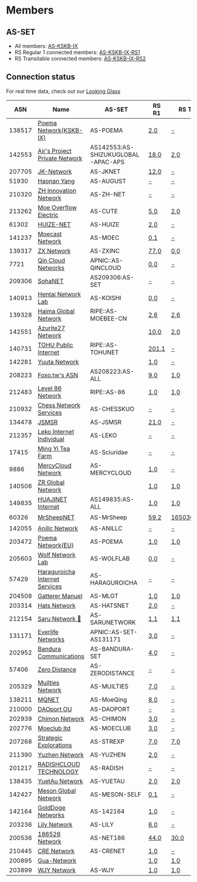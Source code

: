 # Members

## AS-SET
* All members: [AS-KSKB-IX](https://apps.db.ripe.net/db-web-ui/lookup?source=RIPE&type=as-set&key=AS-KSKB-IX)
* RS Regular 1 connected members: [AS-KSKB-IX-RS1](https://apps.db.ripe.net/db-web-ui/lookup?source=RIPE&type=as-set&key=AS-KSKB-IX-RS1)
* RS Transitable connected members: [AS-KSKB-IX-RS2](https://apps.db.ripe.net/db-web-ui/lookup?source=RIPE&type=as-set&key=AS-KSKB-IX-RS2)

## Connection status

For real time data, check out our [Looking Glass](https://ixlg.kskb.eu.org/)

| ASN | Name | AS-SET | RS R1 | RS T | RS C | IPT service |
|-----|-----|-----|-----|-----|-----|-----|
| 138517 | [Poema Network(KSKB-IX)](https://bgp.tools/as/138517) | AS-POEMA | [2](https://ixlg.kskb.eu.org/route_from_protocol_all/192.168.16.101/AS138517_1),[0](https://ixlg.kskb.eu.org/detail/192.168.16.101/AS138517_1) | [-](https://ixlg.kskb.eu.org/detail/192.168.16.102/AS138517_1) | - |  |
| 142553 | [Air's Project Private Network](https://bgp.tools/as/142553) | AS142553:AS-SHIZUKUGLOBAL-APAC-APS | [18](https://ixlg.kskb.eu.org/route_from_protocol_all/192.168.16.101/AS142553_1),[0](https://ixlg.kskb.eu.org/detail/192.168.16.101/AS142553_1) | [2](https://ixlg.kskb.eu.org/route_from_protocol_all/192.168.16.102/AS142553_1),[0](https://ixlg.kskb.eu.org/detail/192.168.16.102/AS142553_1) | - |  |
| 207705 | [JK-Network](https://bgp.tools/as/207705) | AS-JKNET | [12](https://ixlg.kskb.eu.org/route_from_protocol_all/192.168.16.101/AS207705_1),[0](https://ixlg.kskb.eu.org/detail/192.168.16.101/AS207705_1) | [-](https://ixlg.kskb.eu.org/detail/192.168.16.102/AS207705_1) | - |  |
| 51930 | [Haonan Yang](https://bgp.tools/as/51930) | AS-AUGUST | [-](https://ixlg.kskb.eu.org/detail/192.168.16.101/AS51930_1) | [-](https://ixlg.kskb.eu.org/detail/192.168.16.102/AS51930_1) | - |  |
| 210320 | [ZH Innovation Network](https://bgp.tools/as/210320) | AS-ZH-NET | [-](https://ixlg.kskb.eu.org/detail/192.168.16.101/AS210320_1) | [-](https://ixlg.kskb.eu.org/detail/192.168.16.102/AS210320_1) | - |  |
| 213262 | [Moe Overflow Electric](https://bgp.tools/as/213262) | AS-CUTE | [5](https://ixlg.kskb.eu.org/route_from_protocol_all/192.168.16.101/AS213262_1),[0](https://ixlg.kskb.eu.org/detail/192.168.16.101/AS213262_1) | [2](https://ixlg.kskb.eu.org/route_from_protocol_all/192.168.16.102/AS213262_1),[0](https://ixlg.kskb.eu.org/detail/192.168.16.102/AS213262_1) | [0](https://ixlg.kskb.eu.org/detail/192.168.16.103/RS3LL_1),[0](https://ixlg.kskb.eu.org/detail/192.168.16.103/RS3LL_1) |  |
| 61302 | [HUIZE-NET](https://bgp.tools/as/61302) | AS-HUIZE | [2](https://ixlg.kskb.eu.org/route_from_protocol_all/192.168.16.101/AS61302_1),[0](https://ixlg.kskb.eu.org/detail/192.168.16.101/AS61302_1) | [-](https://ixlg.kskb.eu.org/detail/192.168.16.102/AS61302_1) | - |  |
| 141237 | [Moecast Network](https://bgp.tools/as/141237) | AS-MOEC | [0](https://ixlg.kskb.eu.org/detail/192.168.16.101/AS141237_1),[1](https://ixlg.kskb.eu.org/route_filtered_from_protocol_all/192.168.16.101/AS141237_1) | [-](https://ixlg.kskb.eu.org/detail/192.168.16.102/AS141237_1) | - |  |
| 139317 | [ZX Network](https://bgp.tools/as/139317) | AS-ZXINC | [77](https://ixlg.kskb.eu.org/route_from_protocol_all/192.168.16.101/AS139317_1),[0](https://ixlg.kskb.eu.org/detail/192.168.16.101/AS139317_1) | [0](https://ixlg.kskb.eu.org/detail/192.168.16.102/AS139317_1),[0](https://ixlg.kskb.eu.org/detail/192.168.16.102/AS139317_1) | [0](https://ixlg.kskb.eu.org/detail/192.168.16.103/RS3LL_2),[0](https://ixlg.kskb.eu.org/detail/192.168.16.103/RS3LL_2) |  |
| 7721 | [Qin Cloud Networks](https://bgp.tools/as/7721) | APNIC::AS-QINCLOUD | [0](https://ixlg.kskb.eu.org/detail/192.168.16.101/AS7721_1),[0](https://ixlg.kskb.eu.org/detail/192.168.16.101/AS7721_1) | [-](https://ixlg.kskb.eu.org/detail/192.168.16.102/AS7721_1) | - |  |
| 209306 | [SohaNET](https://bgp.tools/as/209306) | AS209306:AS-SET | [-](https://ixlg.kskb.eu.org/detail/192.168.16.101/AS209306_1) | [-](https://ixlg.kskb.eu.org/detail/192.168.16.102/AS209306_1) | - |  |
| 140913 | [Hentai Network Lab](https://bgp.tools/as/140913) | AS-KOISHI | [0](https://ixlg.kskb.eu.org/detail/192.168.16.101/AS140913_1),[0](https://ixlg.kskb.eu.org/detail/192.168.16.101/AS140913_1) | [-](https://ixlg.kskb.eu.org/detail/192.168.16.102/AS140913_1) | - |  |
| 139328 | [Haima Global Network](https://bgp.tools/as/139328) | RIPE::AS-MOEBEE-CN | [2](https://ixlg.kskb.eu.org/route_from_protocol_all/192.168.16.101/AS139328_1),[6](https://ixlg.kskb.eu.org/route_filtered_from_protocol_all/192.168.16.101/AS139328_1) | [2](https://ixlg.kskb.eu.org/route_from_protocol_all/192.168.16.102/AS139328_1),[6](https://ixlg.kskb.eu.org/route_filtered_from_protocol_all/192.168.16.102/AS139328_1) | [8](https://ixlg.kskb.eu.org/route_from_protocol_all/192.168.16.103/RS3LL_4),[0](https://ixlg.kskb.eu.org/detail/192.168.16.103/RS3LL_4) |  |
| 142551 | [Azurite27 Network](https://bgp.tools/as/142551) |  | [10](https://ixlg.kskb.eu.org/route_from_protocol_all/192.168.16.101/AS142551_1),[0](https://ixlg.kskb.eu.org/detail/192.168.16.101/AS142551_1) | [2](https://ixlg.kskb.eu.org/route_from_protocol_all/192.168.16.102/AS142551_1),[0](https://ixlg.kskb.eu.org/detail/192.168.16.102/AS142551_1) | [10](https://ixlg.kskb.eu.org/route_from_protocol_all/192.168.16.103/RS3LL_3),[0](https://ixlg.kskb.eu.org/detail/192.168.16.103/RS3LL_3) |  |
| 140731 | [TOHU Public Internet](https://bgp.tools/as/140731) | RIPE::AS-TOHUNET | [201](https://ixlg.kskb.eu.org/route_from_protocol_all/192.168.16.101/AS140731_1),[1](https://ixlg.kskb.eu.org/route_filtered_from_protocol_all/192.168.16.101/AS140731_1) | [-](https://ixlg.kskb.eu.org/detail/192.168.16.102/AS140731_1) | - |  |
| 142281 | [Yuuta Network](https://bgp.tools/as/142281) |  | [1](https://ixlg.kskb.eu.org/route_from_protocol_all/192.168.16.101/AS142281_1),[0](https://ixlg.kskb.eu.org/detail/192.168.16.101/AS142281_1) | [-](https://ixlg.kskb.eu.org/detail/192.168.16.102/AS142281_1) | - |  |
| 208223 | [Foxo.tw's ASN](https://bgp.tools/as/208223) | AS208223:AS-ALL | [9](https://ixlg.kskb.eu.org/route_from_protocol_all/192.168.16.101/AS208223_1),[0](https://ixlg.kskb.eu.org/detail/192.168.16.101/AS208223_1) | [1](https://ixlg.kskb.eu.org/route_from_protocol_all/192.168.16.102/AS208223_1),[0](https://ixlg.kskb.eu.org/detail/192.168.16.102/AS208223_1) | - |  |
| 212483 | [Level 86 Network](https://bgp.tools/as/212483) | RIPE::AS-86 | [1](https://ixlg.kskb.eu.org/route_from_protocol_all/192.168.16.101/AS212483_1),[0](https://ixlg.kskb.eu.org/detail/192.168.16.101/AS212483_1) | [1](https://ixlg.kskb.eu.org/route_from_protocol_all/192.168.16.102/AS212483_1),[0](https://ixlg.kskb.eu.org/detail/192.168.16.102/AS212483_1) | - |  |
| 210932 | [Chess Network Services](https://bgp.tools/as/210932) | AS-CHESSKUO | [-](https://ixlg.kskb.eu.org/detail/192.168.16.101/AS210932_1) | [-](https://ixlg.kskb.eu.org/detail/192.168.16.102/AS210932_1) | - |  |
| 134478 | [JSMSR](https://bgp.tools/as/134478) | AS-JSMSR | [21](https://ixlg.kskb.eu.org/route_from_protocol_all/192.168.16.101/AS134478_1),[0](https://ixlg.kskb.eu.org/detail/192.168.16.101/AS134478_1) | [-](https://ixlg.kskb.eu.org/detail/192.168.16.102/AS134478_1) | - |  |
| 212357 | [Leko Internet Individual](https://bgp.tools/as/212357) | AS-LEKO | [-](https://ixlg.kskb.eu.org/detail/192.168.16.101/AS212357_1) | [-](https://ixlg.kskb.eu.org/detail/192.168.16.102/AS212357_1) | - |  |
| 17415 | [Ming Yi Tea Farm](https://bgp.tools/as/17415) | AS-Sciuridae | [-](https://ixlg.kskb.eu.org/detail/192.168.16.101/AS17415_1) | [-](https://ixlg.kskb.eu.org/detail/192.168.16.102/AS17415_1) | - |  |
| 9886 | [MercyCloud Network](https://bgp.tools/as/9886) | AS-MERCYCLOUD | [1](https://ixlg.kskb.eu.org/route_from_protocol_all/192.168.16.101/AS9886_1),[0](https://ixlg.kskb.eu.org/detail/192.168.16.101/AS9886_1) | [-](https://ixlg.kskb.eu.org/detail/192.168.16.102/AS9886_1) | - |  |
| 140506 | [ZR Global Network](https://bgp.tools/as/140506) |  | [1](https://ixlg.kskb.eu.org/route_from_protocol_all/192.168.16.101/AS140506_1),[0](https://ixlg.kskb.eu.org/detail/192.168.16.101/AS140506_1) | [1](https://ixlg.kskb.eu.org/route_from_protocol_all/192.168.16.102/AS140506_1),[0](https://ixlg.kskb.eu.org/detail/192.168.16.102/AS140506_1) | - |  |
| 149835 | [HUAJINET Internet](https://bgp.tools/as/149835) | AS149835:AS-ALL | [1](https://ixlg.kskb.eu.org/route_from_protocol_all/192.168.16.101/AS149835_1),[0](https://ixlg.kskb.eu.org/detail/192.168.16.101/AS149835_1) | [1](https://ixlg.kskb.eu.org/route_from_protocol_all/192.168.16.102/AS149835_1),[0](https://ixlg.kskb.eu.org/detail/192.168.16.102/AS149835_1) | - |  |
| 60326 | [MrSheepNET](https://bgp.tools/as/60326) | AS-MrSheep | [59](https://ixlg.kskb.eu.org/route_from_protocol_all/192.168.16.101/AS60326_1),[2](https://ixlg.kskb.eu.org/route_filtered_from_protocol_all/192.168.16.101/AS60326_1) | [165036](https://ixlg.kskb.eu.org/route_from_protocol_all/192.168.16.102/AS60326_1),[5](https://ixlg.kskb.eu.org/route_filtered_from_protocol_all/192.168.16.102/AS60326_1) | [0](https://ixlg.kskb.eu.org/detail/192.168.16.103/RS3LL_5),[0](https://ixlg.kskb.eu.org/detail/192.168.16.103/RS3LL_5) | ✔️ |
| 142055 | [Anillc Network](https://bgp.tools/as/142055) | AS-ANILLC | [-](https://ixlg.kskb.eu.org/detail/192.168.16.101/AS142055_1) | [-](https://ixlg.kskb.eu.org/detail/192.168.16.102/AS142055_1) | - |  |
| 203472 | [Poema Network(EU)](https://bgp.tools/as/203472) | AS-POEMA | [1](https://ixlg.kskb.eu.org/route_from_protocol_all/192.168.16.101/AS203472_1),[0](https://ixlg.kskb.eu.org/detail/192.168.16.101/AS203472_1) | [1](https://ixlg.kskb.eu.org/route_from_protocol_all/192.168.16.102/AS203472_1),[0](https://ixlg.kskb.eu.org/detail/192.168.16.102/AS203472_1) | - |  |
| 205603 | [Wolf Network Lab](https://bgp.tools/as/205603) | AS-WOLFLAB | [0](https://ixlg.kskb.eu.org/detail/192.168.16.101/AS205603_1),[0](https://ixlg.kskb.eu.org/detail/192.168.16.101/AS205603_1) | [-](https://ixlg.kskb.eu.org/detail/192.168.16.102/AS205603_1) | - |  |
| 57429 | [Haraguroicha Internet Services](https://bgp.tools/as/57429) | AS-HARAGUROICHA | [-](https://ixlg.kskb.eu.org/detail/192.168.16.101/AS57429_1) | [-](https://ixlg.kskb.eu.org/detail/192.168.16.102/AS57429_1) | - |  |
| 204508 | [Gatterer Manuel](https://bgp.tools/as/204508) | AS-MLGT | [1](https://ixlg.kskb.eu.org/route_from_protocol_all/192.168.16.101/AS204508_1),[0](https://ixlg.kskb.eu.org/detail/192.168.16.101/AS204508_1) | [1](https://ixlg.kskb.eu.org/route_from_protocol_all/192.168.16.102/AS204508_1),[0](https://ixlg.kskb.eu.org/detail/192.168.16.102/AS204508_1) | - |  |
| 203314 | [Hats Network](https://bgp.tools/as/203314) | AS-HATSNET | [2](https://ixlg.kskb.eu.org/route_from_protocol_all/192.168.16.101/AS203314_1),[0](https://ixlg.kskb.eu.org/detail/192.168.16.101/AS203314_1) | [-](https://ixlg.kskb.eu.org/detail/192.168.16.102/AS203314_1) | - |  |
| 212154 | [Saru Network 🤔](https://bgp.tools/as/212154) | AS-SARUNETWORK | [1](https://ixlg.kskb.eu.org/route_from_protocol_all/192.168.16.101/AS212154_1),[1](https://ixlg.kskb.eu.org/route_filtered_from_protocol_all/192.168.16.101/AS212154_1) | [1](https://ixlg.kskb.eu.org/route_from_protocol_all/192.168.16.102/AS212154_1),[1](https://ixlg.kskb.eu.org/route_filtered_from_protocol_all/192.168.16.102/AS212154_1) | - |  |
| 131171 | [Everlife Networks](https://bgp.tools/as/131171) | APNIC::AS-SET-AS131171 | [3](https://ixlg.kskb.eu.org/route_from_protocol_all/192.168.16.101/AS131171_1),[0](https://ixlg.kskb.eu.org/detail/192.168.16.101/AS131171_1) | [-](https://ixlg.kskb.eu.org/detail/192.168.16.102/AS131171_1) | - |  |
| 202952 | [Bandura Communications](https://bgp.tools/as/202952) | AS-BANDURA-SET | [4](https://ixlg.kskb.eu.org/route_from_protocol_all/192.168.16.101/AS202952_1),[0](https://ixlg.kskb.eu.org/detail/192.168.16.101/AS202952_1) | [-](https://ixlg.kskb.eu.org/detail/192.168.16.102/AS202952_1) | - |  |
| 57406 | [Zero Distance](https://bgp.tools/as/57406) | AS-ZERODISTANCE | [-](https://ixlg.kskb.eu.org/detail/192.168.16.101/AS57406_1) | [-](https://ixlg.kskb.eu.org/detail/192.168.16.102/AS57406_1) | - |  |
| 205329 | [Muilties Network](https://bgp.tools/as/205329) | AS-MUILTIES | [7](https://ixlg.kskb.eu.org/route_from_protocol_all/192.168.16.101/AS205329_1),[0](https://ixlg.kskb.eu.org/detail/192.168.16.101/AS205329_1) | [-](https://ixlg.kskb.eu.org/detail/192.168.16.102/AS205329_1) | - |  |
| 138211 | [MQNET](https://bgp.tools/as/138211) | AS-MoeQing | [8](https://ixlg.kskb.eu.org/route_from_protocol_all/192.168.16.101/AS138211_1),[0](https://ixlg.kskb.eu.org/detail/192.168.16.101/AS138211_1) | [-](https://ixlg.kskb.eu.org/detail/192.168.16.102/AS138211_1) | - |  |
| 210000 | [DAOport OU](https://bgp.tools/as/210000) | AS-DAOPORT | [-](https://ixlg.kskb.eu.org/detail/192.168.16.101/AS210000_1) | [-](https://ixlg.kskb.eu.org/detail/192.168.16.102/AS210000_1) | - |  |
| 202939 | [Chimon Network](https://bgp.tools/as/202939) | AS-CHIMON | [3](https://ixlg.kskb.eu.org/route_from_protocol_all/192.168.16.101/AS202939_1),[0](https://ixlg.kskb.eu.org/detail/192.168.16.101/AS202939_1) | [-](https://ixlg.kskb.eu.org/detail/192.168.16.102/AS202939_1) | - |  |
| 202776 | [Moeclub ltd](https://bgp.tools/as/202776) | AS-MOECLUB | [3](https://ixlg.kskb.eu.org/route_from_protocol_all/192.168.16.101/AS202776_1),[0](https://ixlg.kskb.eu.org/detail/192.168.16.101/AS202776_1) | [-](https://ixlg.kskb.eu.org/detail/192.168.16.102/AS202776_1) | [3](https://ixlg.kskb.eu.org/route_from_protocol_all/192.168.16.103/RS3RE_1),[0](https://ixlg.kskb.eu.org/detail/192.168.16.103/RS3RE_1) |  |
| 207268 | [Strategic Explorations](https://bgp.tools/as/207268) | AS-STREXP | [7](https://ixlg.kskb.eu.org/route_from_protocol_all/192.168.16.101/AS207268_1),[0](https://ixlg.kskb.eu.org/detail/192.168.16.101/AS207268_1) | [7](https://ixlg.kskb.eu.org/route_from_protocol_all/192.168.16.102/AS207268_1),[0](https://ixlg.kskb.eu.org/detail/192.168.16.102/AS207268_1) | - |  |
| 211390 | [Yuzhen Network](https://bgp.tools/as/211390) | AS-YUZHEN | [2](https://ixlg.kskb.eu.org/route_from_protocol_all/192.168.16.101/AS211390_1),[0](https://ixlg.kskb.eu.org/detail/192.168.16.101/AS211390_1) | [-](https://ixlg.kskb.eu.org/detail/192.168.16.102/AS211390_1) | - |  |
| 201217 | [RADISHCLOUD TECHNOLOGY](https://bgp.tools/as/201217) | AS-RADISH | [-](https://ixlg.kskb.eu.org/detail/192.168.16.101/AS201217_1) | [-](https://ixlg.kskb.eu.org/detail/192.168.16.102/AS201217_1) | - |  |
| 138435 | [YuetAu Network](https://bgp.tools/as/138435) | AS-YUETAU | [2](https://ixlg.kskb.eu.org/route_from_protocol_all/192.168.16.101/AS138435_1),[0](https://ixlg.kskb.eu.org/detail/192.168.16.101/AS138435_1) | [2](https://ixlg.kskb.eu.org/route_from_protocol_all/192.168.16.102/AS138435_1),[0](https://ixlg.kskb.eu.org/detail/192.168.16.102/AS138435_1) | - |  |
| 142427 | [Meson Global Network](https://bgp.tools/as/142427) | AS-MESON-SELF | [0](https://ixlg.kskb.eu.org/detail/192.168.16.101/AS142427_1),[1](https://ixlg.kskb.eu.org/route_filtered_from_protocol_all/192.168.16.101/AS142427_1) | [-](https://ixlg.kskb.eu.org/detail/192.168.16.102/AS142427_1) | - |  |
| 142164 | [GoldDoge Networks](https://bgp.tools/as/142164) | AS-142164 | [1](https://ixlg.kskb.eu.org/route_from_protocol_all/192.168.16.101/AS142164_1),[0](https://ixlg.kskb.eu.org/detail/192.168.16.101/AS142164_1) | [-](https://ixlg.kskb.eu.org/detail/192.168.16.102/AS142164_1) | - |  |
| 203236 | [Lily Network](https://bgp.tools/as/203236) | AS-LILY | [6](https://ixlg.kskb.eu.org/route_from_protocol_all/192.168.16.101/AS203236_1),[0](https://ixlg.kskb.eu.org/detail/192.168.16.101/AS203236_1) | [-](https://ixlg.kskb.eu.org/detail/192.168.16.102/AS203236_1) | - |  |
| 200536 | [186526 Network](https://bgp.tools/as/200536) | AS-NET186 | [44](https://ixlg.kskb.eu.org/route_from_protocol_all/192.168.16.101/AS200536_1),[0](https://ixlg.kskb.eu.org/detail/192.168.16.101/AS200536_1) | [30](https://ixlg.kskb.eu.org/route_from_protocol_all/192.168.16.102/AS200536_1),[0](https://ixlg.kskb.eu.org/detail/192.168.16.102/AS200536_1) | - |  |
| 210445 | [CRE Network](https://bgp.tools/as/210445) | AS-CRENET | [1](https://ixlg.kskb.eu.org/route_from_protocol_all/192.168.16.101/AS210445_1),[0](https://ixlg.kskb.eu.org/detail/192.168.16.101/AS210445_1) | [-](https://ixlg.kskb.eu.org/detail/192.168.16.102/AS210445_1) | - |  |
| 200895 | [Gua-Network](https://bgp.tools/as/200895) |  | [1](https://ixlg.kskb.eu.org/route_from_protocol_all/192.168.16.101/AS200895_1),[0](https://ixlg.kskb.eu.org/detail/192.168.16.101/AS200895_1) | [1](https://ixlg.kskb.eu.org/route_from_protocol_all/192.168.16.102/AS200895_1),[0](https://ixlg.kskb.eu.org/detail/192.168.16.102/AS200895_1) | - |  |
| 203899 | [WJY Network](https://bgp.tools/as/203899) | AS-WJY | [1](https://ixlg.kskb.eu.org/route_from_protocol_all/192.168.16.101/AS203899_1),[0](https://ixlg.kskb.eu.org/detail/192.168.16.101/AS203899_1) | [1](https://ixlg.kskb.eu.org/route_from_protocol_all/192.168.16.102/AS203899_1),[0](https://ixlg.kskb.eu.org/detail/192.168.16.102/AS203899_1) | - |  |
